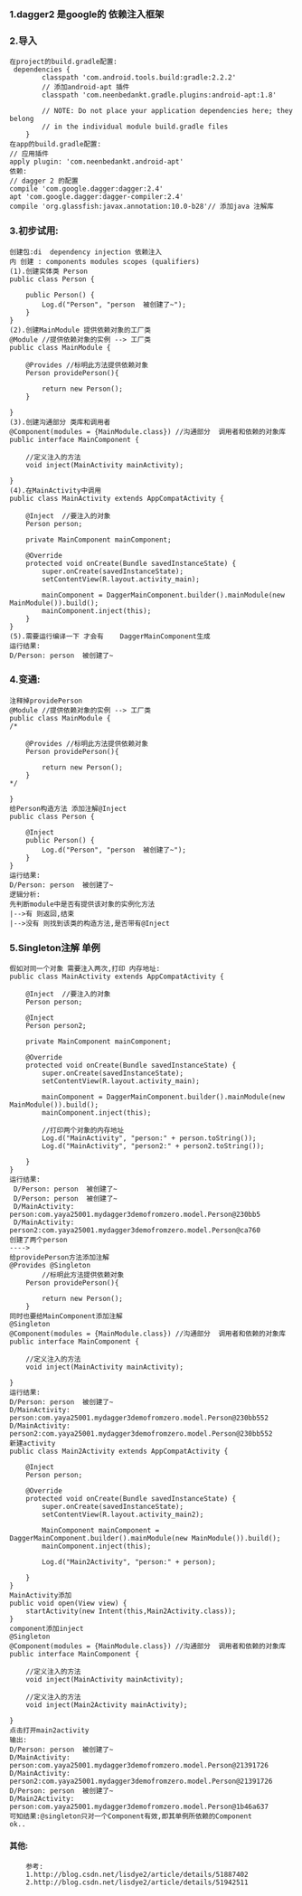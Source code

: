### 1.dagger2 是google的 依赖注入框架

### 2.导入
    在project的build.gradle配置:
     dependencies {
            classpath 'com.android.tools.build:gradle:2.2.2'
            // 添加android-apt 插件
            classpath 'com.neenbedankt.gradle.plugins:android-apt:1.8'

            // NOTE: Do not place your application dependencies here; they belong
            // in the individual module build.gradle files
        }
    在app的build.gradle配置:
    // 应用插件
    apply plugin: 'com.neenbedankt.android-apt'
    依赖:
    // dagger 2 的配置
    compile 'com.google.dagger:dagger:2.4'
    apt 'com.google.dagger:dagger-compiler:2.4'
    compile 'org.glassfish:javax.annotation:10.0-b28'// 添加java 注解库

### 3.初步试用:
    创建包:di  dependency injection 依赖注入
    内 创建 : components modules scopes (qualifiers)
    (1).创建实体类 Person
    public class Person {

        public Person() {
            Log.d("Person", "person  被创建了~");
        }
    }
    (2).创建MainModule 提供依赖对象的工厂类
    @Module //提供依赖对象的实例 --> 工厂类
    public class MainModule {

        @Provides //标明此方法提供依赖对象
        Person providePerson(){

            return new Person();
        }

    }
    (3).创建沟通部分 类库和调用者
    @Component(modules = {MainModule.class}) //沟通部分  调用者和依赖的对象库
    public interface MainComponent {

        //定义注入的方法
        void inject(MainActivity mainActivity);

    }
    (4).在MainActivity中调用
    public class MainActivity extends AppCompatActivity {

        @Inject  //要注入的对象
        Person person;

        private MainComponent mainComponent;

        @Override
        protected void onCreate(Bundle savedInstanceState) {
            super.onCreate(savedInstanceState);
            setContentView(R.layout.activity_main);

            mainComponent = DaggerMainComponent.builder().mainModule(new MainModule()).build();
            mainComponent.inject(this);
        }
    }
    (5).需要运行编译一下 才会有    DaggerMainComponent生成
    运行结果:
    D/Person: person  被创建了~

### 4.变通:
    注释掉providePerson
    @Module //提供依赖对象的实例 --> 工厂类
    public class MainModule {
    /*

        @Provides //标明此方法提供依赖对象
        Person providePerson(){

            return new Person();
        }
    */

    }
    给Person构造方法 添加注解@Inject
    public class Person {

        @Inject
        public Person() {
            Log.d("Person", "person  被创建了~");
        }
    }
    运行结果:
    D/Person: person  被创建了~
    逻辑分析:
    先判断module中是否有提供该对象的实例化方法
    |-->有 则返回,结束
    |-->没有 则找到该类的构造方法,是否带有@Inject

### 5.Singleton注解 单例
    假如对同一个对象 需要注入两次,打印 内存地址:
    public class MainActivity extends AppCompatActivity {

        @Inject  //要注入的对象
        Person person;

        @Inject
        Person person2;

        private MainComponent mainComponent;

        @Override
        protected void onCreate(Bundle savedInstanceState) {
            super.onCreate(savedInstanceState);
            setContentView(R.layout.activity_main);

            mainComponent = DaggerMainComponent.builder().mainModule(new MainModule()).build();
            mainComponent.inject(this);

            //打印两个对象的内存地址
            Log.d("MainActivity", "person:" + person.toString());
            Log.d("MainActivity", "person2:" + person2.toString());

        }
    }
    运行结果:
     D/Person: person  被创建了~
     D/Person: person  被创建了~
     D/MainActivity: person:com.yaya25001.mydagger3demofromzero.model.Person@230bb5
     D/MainActivity: person2:com.yaya25001.mydagger3demofromzero.model.Person@ca760
    创建了两个person
    ---->
    给providePerson方法添加注解
    @Provides @Singleton
            //标明此方法提供依赖对象
        Person providePerson(){

            return new Person();
        }
    同时也要给MainComponent添加注解
    @Singleton
    @Component(modules = {MainModule.class}) //沟通部分  调用者和依赖的对象库
    public interface MainComponent {

        //定义注入的方法
        void inject(MainActivity mainActivity);

    }
    运行结果:
    D/Person: person  被创建了~
    D/MainActivity: person:com.yaya25001.mydagger3demofromzero.model.Person@230bb552
    D/MainActivity: person2:com.yaya25001.mydagger3demofromzero.model.Person@230bb552
    新建activity
    public class Main2Activity extends AppCompatActivity {

        @Inject
        Person person;

        @Override
        protected void onCreate(Bundle savedInstanceState) {
            super.onCreate(savedInstanceState);
            setContentView(R.layout.activity_main2);

            MainComponent mainComponent = DaggerMainComponent.builder().mainModule(new MainModule()).build();
            mainComponent.inject(this);

            Log.d("Main2Activity", "person:" + person);

        }
    }
    MainActivity添加
    public void open(View view) {
        startActivity(new Intent(this,Main2Activity.class));
    }
    component添加inject
    @Singleton
    @Component(modules = {MainModule.class}) //沟通部分  调用者和依赖的对象库
    public interface MainComponent {

        //定义注入的方法
        void inject(MainActivity mainActivity);

        //定义注入的方法
        void inject(Main2Activity mainActivity);

    }
    点击打开main2activity
    输出:
    D/Person: person  被创建了~
    D/MainActivity: person:com.yaya25001.mydagger3demofromzero.model.Person@21391726
    D/MainActivity: person2:com.yaya25001.mydagger3demofromzero.model.Person@21391726
    D/Person: person  被创建了~
    D/Main2Activity: person:com.yaya25001.mydagger3demofromzero.model.Person@1b46a637
    可知结果:@singleton只对一个Component有效,即其单例所依赖的Component
    ok..

#### 其他:
        参考:
        1.http://blog.csdn.net/lisdye2/article/details/51887402
        2.http://blog.csdn.net/lisdye2/article/details/51942511